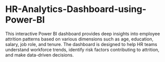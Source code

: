 # HR-Analytics-Dashboard-using-Power-BI
This interactive Power BI dashboard provides deep insights into employee attrition patterns based on various dimensions such as age, education, salary, job role, and tenure. The dashboard is designed to help HR teams understand workforce trends, identify risk factors contributing to attrition, and make data-driven decisions.
